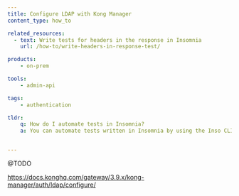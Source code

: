 ```yaml
---
title: Configure LDAP with Kong Manager
content_type: how_to

related_resources:
  - text: Write tests for headers in the response in Insomnia
    url: /how-to/write-headers-in-response-test/ 

products:
    - on-prem

tools:
    - admin-api

tags:
    - authentication

tldr:
    q: How do I automate tests in Insomnia?
    a: You can automate tests written in Insomnia by using the Inso CLI with the `inso run test "document name" --env "environment name"` command.


---
```


@TODO


https://docs.konghq.com/gateway/3.9.x/kong-manager/auth/ldap/configure/